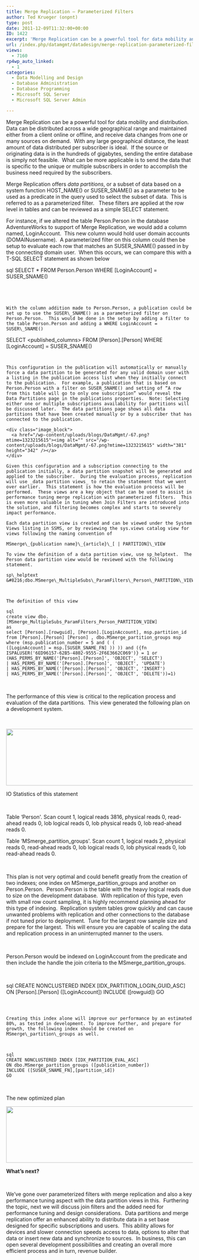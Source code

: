 ```yaml
---
title: Merge Replication – Parameterized Filters
author: Ted Krueger (onpnt)
type: post
date: 2011-12-09T11:32:00+00:00
ID: 1422
excerpt: 'Merge Replication can be a powerful tool for data mobility and distribution.  Data can be distributed across a wide geographical range and maintained either from a client online or offline, and receive data changes from one or many sources on demand.  W&hellip;'
url: /index.php/datamgmt/datadesign/merge-replication-parameterized-filters/
views:
  - 7160
rp4wp_auto_linked:
  - 1
categories:
  - Data Modelling and Design
  - Database Administration
  - Database Programming
  - Microsoft SQL Server
  - Microsoft SQL Server Admin

---
```

Merge Replication can be a powerful tool for data mobility and distribution.  Data can be distributed across a wide geographical range and maintained either from a client online or offline, and receive data changes from one or many sources on demand.  With any large geographical distance, the least amount of data distributed per subscriber is ideal.  If the source or originating data is in the hundreds of gigabytes, sending the entire database is simply not feasible.  What can be more applicable is to send the data that is specific to the unique or multiple subscribers in order to accomplish the business need required by the subscribers.

Merge Replication offers _data partitions_, <ins datetime="2011-12-06T10:03" cite="mailto:Theodore%20Krueger"></ins>or a subset of data based on a system function HOST\_NAME() or SUSER\_SNAME() as a parameter to be used as a predicate in the query used to select the subset of data.  This is referred to as a parameterized filter.   These filters are applied at the row level in tables and can be reviewed as a simple SELECT statement.

For instance, if we altered the table Person.Person in the database AdventureWorks to <ins datetime="2011-12-06T10:03" cite="mailto:Theodore%20Krueger"></ins>support of Merge Replication, we would add a column named, LoginAccount.  This new column would hold user domain accounts (DOMAINusername).  A parameterized filter on this column could then be setup to evaluate each row that matches an SUSER_SNAME() passed in by the connecting domain user.  When this occurs, we can compare this with a T-SQL SELECT statement as shown below

sql
SELECT * FROM Person.Person WHERE [LoginAccount] = SUSER_SNAME()
```


 

With the column addition made to Person.Person, a publication could be set up to use the SUSER\_SNAME() as a parameterized filter on Person.Person.  This would be done in the setup by adding a filter to the table Person.Person and adding a WHERE LoginAccount = SUSER\_SNAME()

```
SELECT <published_columns> FROM [Person].[Person] WHERE [LoginAccount] = SUSER_SNAME()
```


This configuration in the publication will automatically or manually force a data partition to be generated for any valid domain user with a listing in the publication access list when they initially connect to the publication.  For example, a publication that is based on Person.Person with a filter on SUSER_SNAME() and setting of “A row from this table will go to only one subscription” would reveal the Data Partitions page in the publications properties.  Note: Selecting either one or multiple subscriptions availability for partitions will be discussed later.  The data partitions page shows all data partitions that have been created manually or by a subscriber that has connected to the publication.

<div class="image_block">
  <a href="/wp-content/uploads/blogs/DataMgmt/-67.png?mtime=1323215615"><img alt="" src="/wp-content/uploads/blogs/DataMgmt/-67.png?mtime=1323215615" width="381" height="342" /></a>
</div>

Given this configuration and a subscription connecting to the publication initially, a data partition snapshot will be generated and applied to the subscriber.  During the evaluation process, replication will use _data partition views_ to retain the statement that we went over earlier.  This statement is how the evaluation process will be performed.  These views are a key object that can be used to assist in performance tuning merge replication with parameterized filters.  This is even more valuable in tuning when Join Filters are introduced into the solution, and filtering becomes complex and starts to severely impact performance.

Each data partition view is created and can be viewed under the System Views listing in SSMS, or by reviewing the sys.views catalog view for views following the naming convention of

MSmerge\_{publication name}\_{article}\_[ | PARTITION]\_VIEW

To view the definition of a data partition view, use sp_helptext.  The Person data partition view would be reviewed with the following statement.

sp\_helptext &#8216;dbo.MSmerge\_MultipleSubs\_ParamFilters\_Person\_PARTITION\_VIEW'

 

The definition of this view

sql
create view dbo.[MSmerge_MultipleSubs_ParamFilters_Person_PARTITION_VIEW] 
as  
select [Person].[rowguid], [Person].[LoginAccount], msp.partition_id from [Person].[Person] [Person] , dbo.MSmerge_partition_groups msp where (msp.publication_number = 5 and ( (
([LoginAccount] = msp.[SUSER_SNAME_FN] )) )) and ({fn ISPALUSER('6ED96157-62B5-4802-9555-2F6E3662C069')} = 1 or (HAS_PERMS_BY_NAME('[Person].[Person]', 'OBJECT', 'SELECT')
| HAS_PERMS_BY_NAME('[Person].[Person]', 'OBJECT', 'UPDATE')
| HAS_PERMS_BY_NAME('[Person].[Person]', 'OBJECT', 'INSERT')
| HAS_PERMS_BY_NAME('[Person].[Person]', 'OBJECT', 'DELETE'))=1)
```
 

The performance of this view is critical to the replication process and evaluation of the data partitions.  This view generated the following plan on a development system.

 

<div class="image_block">
  <a href="/wp-content/uploads/blogs/DataMgmt/-68.png?mtime=1323215615"><img alt="" src="/wp-content/uploads/blogs/DataMgmt/-68.png?mtime=1323215615" width="624" height="153" /></a>
</div>

IO Statistics of this statement

 

Table &#8216;Person'. Scan count 1, logical reads 3816, physical reads 0, read-ahead reads 0, lob logical reads 0, lob physical reads 0, lob read-ahead reads 0.

Table &#8216;MSmerge\_partition\_groups'. Scan count 1, logical reads 2, physical reads 0, read-ahead reads 0, lob logical reads 0, lob physical reads 0, lob read-ahead reads 0.

 

This plan is not very optimal and could benefit greatly from the creation of two indexes; one index on MSmerge\_partition\_groups and another on Person.Person.  Person.Person is the table with the heavy logical reads due to size on the development database.  With replication of this type, even with small row count sampling, it is highly recommend planning ahead for this type of indexing.  Replication system tables grow quickly and can cause unwanted problems with replication and other connections to the database if not tuned prior to deployment.  Tune for the largest row sample size and prepare for the largest.  This will ensure you are capable of scaling the data and replication process in an uninterrupted manner to the users.

 

Person.Person would be indexed on LoginAccount from the predicate and then include the handle the join criteria to the MSmerge\_partition\_groups.

 

sql
CREATE NONCLUSTERED INDEX [IDX_PARTITION_LOGIN_GUID_ASC]
ON [Person].[Person] ([LoginAccount])
INCLUDE ([rowguid])
GO
```

 

Creating this index alone will improve our performance by an estimated 80%, as tested in development. To improve further, and prepare for growth, the following index should be created on MSmerge\_partition\_groups as well.

 

sql
CREATE NONCLUSTERED INDEX [IDX_PARTITION_EVAL_ASC]
ON dbo.MSmerge_partition_groups ([publication_number])
INCLUDE ([SUSER_SNAME_FN],[partition_id])
GO
```

 

The new optimized plan

<div class="image_block">
  <a href="/wp-content/uploads/blogs/DataMgmt/-69.png?mtime=1323215615"><img alt="" src="/wp-content/uploads/blogs/DataMgmt/-69.png?mtime=1323215615" width="624" height="152" /></a>
</div>

**What’s next?**

 

We’ve gone over parameterized filters with merge replication and also a key performance tuning aspect with the data partition views in this.  Furthering the topic, next we will discuss join filters and the added need for performance tuning and design considerations.  Data partitions and merge replication offer an enhanced ability to distribute data in a set base designed for specific subscriptions and users.  This ability allows for devices and slower connection speeds access to data, options to alter that data or insert new data and synchronize to sources.  In business, this can open several development possibilities and creating an overall more efficient process and in turn, revenue builder.